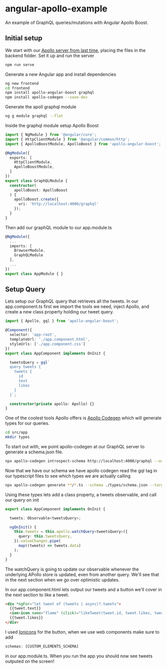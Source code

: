 # angular-apollo-example

An example of GraphQL queries/mutations with Angular Apollo Boost.

## Initial setup

We start with our [Apollo server from last time](https://github.com/arjunyel/firestore-apollo-graphql), placing the files in the backend folder. Set it up and run the server

```bash
npm run serve
```

Generate a new Angular app and install dependencies

```bash
ng new frontend
cd frontend
npm install apollo-angular-boost graphql
npm install apollo-codegen --save-dev
```

Generate the apoll graphql module

```bash
ng g module graphql --flat
```

Inside the graphql module setup Apollo Boost

```typescript
import { NgModule } from '@angular/core';
import { HttpClientModule } from '@angular/common/http';
import { ApolloBoostModule, ApolloBoost } from 'apollo-angular-boost';

@NgModule({
  exports: [
    HttpClientModule,
    ApolloBoostModule,
  ]
})
export class GraphQLModule {
  constructor(
    apolloBoost: ApolloBoost
  ) {
    apolloBoost.create({
      uri: 'http://localhost:4000/graphql'
    });
  }
}
```

Then add our graphQL module to our app.module.ts

```typescript
@NgModule({
  ...
  imports: [
    BrowserModule,
    GraphQLModule
  ],
  ...
})
export class AppModule { }
```

## Setup Query

Lets setup our GraphQL query that retrieves all the tweets. In our app.component.ts first we import the tools we need, inject Apollo, and create a new class property holding our tweet query.

```typescript
import { Apollo, gql } from 'apollo-angular-boost';

@Component({
  selector: 'app-root',
  templateUrl: './app.component.html',
  styleUrls: ['./app.component.css']
})
export class AppComponent implements OnInit {

  tweetsQuery = gql`
  query tweets {
    tweets {
      id
      text
      likes
    }
  }`;

  constructor(private apollo: Apollo) {}
}
```

One of the coolest tools Apollo offers is [Apollo Codegen](https://github.com/apollographql/apollo-codegen) which will generate types for our queries.

```bash
cd src/app
mkdir types
```

To start out with, we point apollo-codegen at our GraphQL server to generate a schema.json file.

```bash
npx apollo-codegen introspect-schema http://localhost:4000/graphql --output ./types/schema.json
```

Now that we have our schema we have apollo codegen read the gql tag in our typescript files to see which types we are actually calling

```bash
npx apollo-codegen generate **/*.ts --schema ./types/schema.json --target typescript --output ./types/operation-result-types.ts
```

Using these types lets add a class property, a tweets observable, and call our query on init

```typescript
export class AppComponent implements OnInit {

  tweets: Observable<tweetsQuery>;

  ngOnInit() {
    this.tweets = this.apollo.watchQuery<tweetsQuery>({
      query: this.tweetsQuery,
    }).valueChanges.pipe(
      map((tweets) => tweets.data)
    );
  }
}
```

The watchQuery is going to update our observable whenever the underlying APollo store is updated, even from another query. We'll see that in the next section when we go over optimistic updates.

In our app.component.html lets output our tweets and a button we'll cover in the next section to like a tweet.

```html
<div *ngFor="let tweet of (tweets | async)?.tweets">
  {{tweet.text}}
  <ion-icon name="flame" (click)="likeTweet(tweet.id, tweet.likes, tweet.text)"></ion-icon>
  {{tweet.likes}}
</div>
```

 I used [Ionicons](https://ionicons.com/) for the button, when we use web components make sure to add 

 ```typescript
schemas: [CUSTOM_ELEMENTS_SCHEMA]
 ```

in our app.module.ts. When you run the app you should now see tweets outputed on the screen!